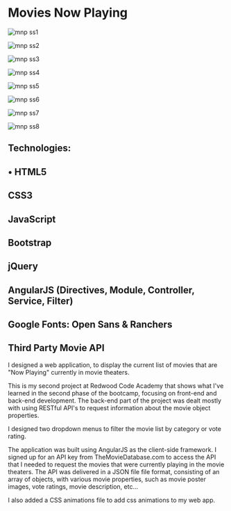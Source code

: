# Movies Now Playing

![mnp ss1](https://user-images.githubusercontent.com/24735848/32697349-7d084082-c743-11e7-8c09-635c8f51e4b9.png)

![mnp ss2](https://user-images.githubusercontent.com/24735848/32697350-7d20d64c-c743-11e7-8175-6d74206cae9b.png)

![mnp ss3](https://user-images.githubusercontent.com/24735848/32697351-7d398336-c743-11e7-9563-82f1ba1e9969.png)

![mnp ss4](https://user-images.githubusercontent.com/24735848/32697352-7d512752-c743-11e7-97c9-ebb459c43f19.png)

![mnp ss5](https://user-images.githubusercontent.com/24735848/32697353-7d6847a2-c743-11e7-8d3d-d7a817106a3c.png)

![mnp ss6](https://user-images.githubusercontent.com/24735848/32697354-7d7f857a-c743-11e7-83b9-7e79e8a19c2e.png)

![mnp ss7](https://user-images.githubusercontent.com/24735848/32697355-7db89310-c743-11e7-89a5-4b596df664aa.png)

![mnp ss8](https://user-images.githubusercontent.com/24735848/32697356-7dd4b50e-c743-11e7-99b3-d7dea57fe1dd.png)

## Technologies:
## • HTML5
## CSS3
## JavaScript
## Bootstrap
## jQuery
## AngularJS (Directives, Module, Controller, Service, Filter)
## Google Fonts: Open Sans & Ranchers
## Third Party Movie API


I designed a web application, to display the current list of movies that are "Now Playing" currently in movie theaters.

This is my second project at Redwood Code Academy that shows what I've learned in the second phase of the bootcamp, focusing on front-end and back-end development. The back-end part of the project was dealt mostly with using RESTful API's to request information about the movie object properties.

I designed two dropdown menus to filter the movie list by category or vote rating.

The application was built using AngularJS as the client-side framework.
I signed up for an API key from TheMovieDatabase.com to access the API that I needed to request the movies that were currently playing in the movie theaters. The API was delivered in a JSON file file format, consisting of an array of objects, with various movie properties, such as movie poster images, vote ratings, movie description, etc...

I also added a CSS animations file to add css animations to my web app.
